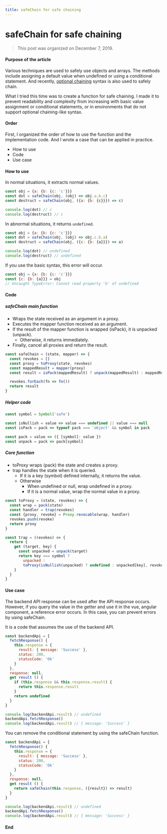 ```yaml
---
title: safeChain for safe chaining
---
```

# safeChain for safe chaining
> This post was organized on December 7, 2019.

#### Purpose of the article
Various techniques are used to safely use objects and arrays. The methods include assigning a default value when undefined or using a conditional statement. And recently, [optional chaining](https://developer.mozilla.org/en-US/docs/Web/JavaScript/Reference/Operators/Optional_chaining) syntax is also used to safely chain.

What I tried this time was to create a function for safe chaining. I made it to prevent readability and complexity from increasing with basic value assignment or conditional statements, or in environments that do not support optional chaining-like syntax.

#### Order
First, I organized the order of how to use the function and the implementation code. And I wrote a case that can be applied in practice.

- How to use
- Code
- Use case

#### How to use
In normal situations, it extracts normal values.
```js
const obj = {a: {b: {c: 'c'}}}
const dot = safeChain(obj, (obj) => obj.a.b.c)
const destruct = safeChain(obj, ({a: {b: {c}}}) => c)

console.log(dot) // c
console.log(destruct) // c
```

In abnormal situations, it returns `undefined`.
```js
const obj = {a: {b: {c: 'c'}}}
const dot = safeChain(obj, (obj) => obj.c.b.a)
const destruct = safeChain(obj, ({c: {b: {a}}}) => a)

console.log(dot) // undefined
console.log(destruct) // undefined
```

If you use the basic syntax, this error will occur.
```js
const obj = {a: {b: {c: 'c'}}}
const {c: {b: {a}}} = obj
// Uncaught TypeError: Cannot read property 'b' of undefined
```

#### Code
##### safeChain main function
- Wraps the state received as an argument in a proxy.
- Executes the mapper function received as an argument.
- If the result of the mapper function is wrapped (isPack), it is unpacked (unpack).
  - Otherwise, it returns immediately.
- Finally, cancel all proxies and return the result.

```js
const safeChain = (state, mapper) => {
  const revokes = []
  const proxy = toProxy(state, revokes)
  const mappedResult = mapper(proxy)
  const result = isPack(mappedResult) ? unpack(mappedResult) : mappedResult

  revokes.forEach(fn => fn())
  return result
}
```

##### Helper code
```js
const symbol = Symbol('safe')

const isNullish = value => value === undefined || value === null
const isPack = pack => typeof pack === 'object' && symbol in pack

const pack = value => ({ [symbol]: value })
const unpack = pack => pack[symbol]
```

##### Core function
- toProxy wraps (pack) the state and creates a proxy.
- trap handles the state when it is queried.
  - If it is a key (symbol) defined internally, it returns the value.
  - Otherwise
    - When undefined or null, wrap undefined in a proxy.
    - If it is a normal value, wrap the normal value in a proxy.

```js
const toProxy = (state, revokes) => {
  const wrap = pack(state)
  const handler = trap(revokes)
  const {proxy, revoke} = Proxy.revocable(wrap, handler)
  revokes.push(revoke)
  return proxy
}

const trap = (revokes) => {
  return {
    get (target, key) {
      const unpacked = unpack(target)
      return key === symbol ?
        unpacked :
        toProxy(isNullish(unpacked) ? undefined : unpacked[key], revokes)
    }
  }
}
```

#### Use case
The backend API response can be used after the API response occurs. However, if you query the value in the getter and use it in the vue, angular component, a reference error occurs. In this case, you can prevent errors by using safeChain.

It is a code that assumes the use of the backend API.

```js
const backendApi = {
  fetchResponse() {
    this.response = {
      result: { message: 'Success' },
      status: 200,
      statusCode: 'Ok'
    }
  },
  response: null,
  get result () {
    if (this.response && this.response.result) {
      return this.response.result
    }
    return undefined
  }
}

console.log(backendApi.result) // undefined
backendApi.fetchResponse()
console.log(backendApi.result) // { message: 'Success' }
```

You can remove the conditional statement by using the safeChain function.
```js
const backendApi = {
  fetchResponse() {
    this.response = {
      result: { message: 'Success' },
      status: 200,
      statusCode: 'Ok'
    }
  },
  response: null,
  get result () {
    return safeChain(this.response, ({result}) => result)
  }
}

console.log(backendApi.result) // undefined
backendApi.fetchResponse()
console.log(backendApi.result) // { message: 'Success' }
```

#### End
